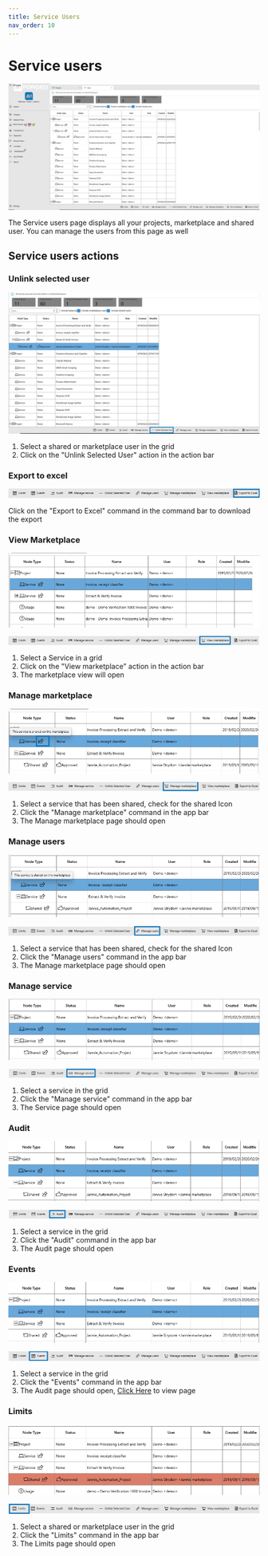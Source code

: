 ```yaml
---
title: Service Users
nav_order: 10
---
```


# Service users

![](<.gitbook/assets/image (20) (1) (1) (1) (1) (1).png>)

The Service users page displays all your projects, marketplace and shared user. You can manage the users from this page as well

## Service users actions

### Unlink selected user

![](<.gitbook/assets/image (30) (1) (1) (1) (1) (1).png>)

1. Select a shared or marketplace user in the grid
2. Click on the "Unlink Selected User" action in the action bar

### Export to excel

![](<.gitbook/assets/image (31) (1) (1) (1) (1) (1).png>)

Click on the "Export to Excel" command in the command bar to download the export

### View Marketplace

![](<.gitbook/assets/image (19) (1) (1) (1) (1) (1).png>)

![](<.gitbook/assets/image (7) (1) (1) (1) (1) (1).png>)

1. Select a Service in a grid
2. Click on the "View marketplace" action in the action bar
3. The marketplace view will open

### Manage marketplace

![](<.gitbook/assets/image (54) (1) (1) (1) (1).png>)

![](<.gitbook/assets/image (40) (1) (1) (1) (1).png>)

1. Select a service that has been shared, check for the shared Icon
2. Click the "Manage marketplace" command in the app bar
3. The Manage marketplace page should open

### Manage users

![](<assets/image (10) (1).png>)

![](<.gitbook/assets/image (44) (1) (1) (1) (1).png>)

1. Select a service that has been shared, check for the shared Icon
2. Click the "Manage users" command in the app bar
3. The Manage marketplace page should open

### Manage service

![](<.gitbook/assets/image (1) (1) (1) (1) (2).png>)

![](<assets/image (43).png>)

1. Select a service in the grid
2. Click the "Manage service" command in the app bar
3. The Service page should open

### Audit

![](<.gitbook/assets/image (29) (1) (1) (1) (1) (1) (1).png>)

![](<.gitbook/assets/image (42) (2) (1) (1) (1) (1).png>)

1. Select a service in the grid
2. Click the "Audit" command in the app bar
3. The Audit page should open

### Events

![](<.gitbook/assets/image (48) (1) (1).png>)

![](<.gitbook/assets/image (3) (1) (1) (1) (1) (1).png>)

1. Select a service in the grid
2. Click the "Events" command in the app bar
3. The Audit page should open, [Click Here](https://github.com/aiforged/docs/tree/3bbbcd81b0a8fe713555694db96d779ff6a45d2b/services/subpages/audit.md) to view page

### Limits

![](<.gitbook/assets/image (27) (1) (1) (1).png>)

![](<.gitbook/assets/image (23) (1) (1) (1) (1) (1) (1).png>)

1. Select a shared or marketplace user in the grid
2. Click the "Limits" command in the app bar
3. The Limits page should open
